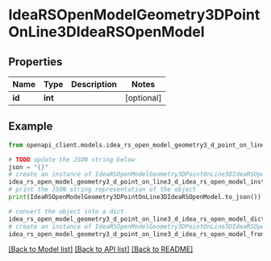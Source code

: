 # IdeaRSOpenModelGeometry3DPointOnLine3DIdeaRSOpenModel


## Properties

Name | Type | Description | Notes
------------ | ------------- | ------------- | -------------
**id** | **int** |  | [optional] 

## Example

```python
from openapi_client.models.idea_rs_open_model_geometry3_d_point_on_line3_d_idea_rs_open_model import IdeaRSOpenModelGeometry3DPointOnLine3DIdeaRSOpenModel

# TODO update the JSON string below
json = "{}"
# create an instance of IdeaRSOpenModelGeometry3DPointOnLine3DIdeaRSOpenModel from a JSON string
idea_rs_open_model_geometry3_d_point_on_line3_d_idea_rs_open_model_instance = IdeaRSOpenModelGeometry3DPointOnLine3DIdeaRSOpenModel.from_json(json)
# print the JSON string representation of the object
print(IdeaRSOpenModelGeometry3DPointOnLine3DIdeaRSOpenModel.to_json())

# convert the object into a dict
idea_rs_open_model_geometry3_d_point_on_line3_d_idea_rs_open_model_dict = idea_rs_open_model_geometry3_d_point_on_line3_d_idea_rs_open_model_instance.to_dict()
# create an instance of IdeaRSOpenModelGeometry3DPointOnLine3DIdeaRSOpenModel from a dict
idea_rs_open_model_geometry3_d_point_on_line3_d_idea_rs_open_model_from_dict = IdeaRSOpenModelGeometry3DPointOnLine3DIdeaRSOpenModel.from_dict(idea_rs_open_model_geometry3_d_point_on_line3_d_idea_rs_open_model_dict)
```
[[Back to Model list]](../README.md#documentation-for-models) [[Back to API list]](../README.md#documentation-for-api-endpoints) [[Back to README]](../README.md)



